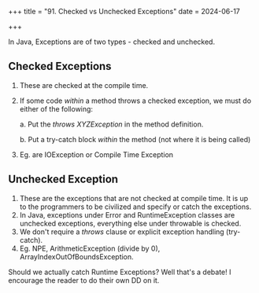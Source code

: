 +++
title = "91. Checked vs Unchecked Exceptions"
date = 2024-06-17

+++

In Java, Exceptions are of two types - checked and unchecked.

## Checked Exceptions

1. These are checked at the compile time.
2. If some code _within_ a method throws a checked exception, we must do either of the following:

   a. Put the _throws XYZException_ in the method definition.

   b. Put a try-catch block _within_ the method (not where it is being called)

3. Eg. are IOException or Compile Time Exception

## Unchecked Exception

1. These are the exceptions that are not checked at compile time. It is up to the programmers to be civilized and specify or catch the exceptions.
2. In Java, exceptions under Error and RuntimeException classes are unchecked exceptions, everything else under throwable is checked.
3. We don't require a _throws_ clause or explicit exception handling (try-catch).
4. Eg. NPE, ArithmeticException (divide by 0), ArrayIndexOutOfBoundsException.

Should we actually catch Runtime Exceptions? Well that's a debate! I encourage the reader to do their own DD on it.
